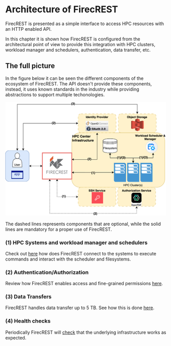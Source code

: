 # Architecture of FirecREST

FirecREST is presented as a simple interface to access HPC resources with an HTTP enabled API. 

In this chapter it is shown how FirecREST is configured from the architectural point of view to provide this integration with HPC clusters, workload manager and schedulers, authentication, data transfer, etc.

## The full picture

In the figure below it can be seen the different components of the ecosystem of FirecREST. The API doesn't provide these components, instead, it uses known standards in the industry while providing abstractions to support multiple techonologies.

![f7t_arch_complete](../../assets/img/arch_complete_infra.svg)

The dashed lines represents components that are optional, while the solid lines are mandatory for a proper use of FirecREST.

### (1) HPC Systems and workload manager and schedulers

Check out [here](./systems/README.md) how does FirecREST connect to the systems to execute commands and interact with the scheduler and filesystems.

### (2) Authentication/Authorization

Review how FirecREST enables access and fine-grained permissions [here](./auth/README.md).

### (3) Data Transfers

FirecREST handles data transfer up to 5 TB. See how this is done [here](./external_storage/README.md).

### (4) Health checks

Periodically FirecREST will [check](./health_checks/README.md) that the underlying infrastructure works as expected.
